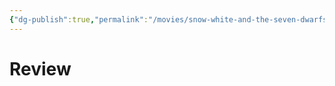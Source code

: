 ```yaml
---
{"dg-publish":true,"permalink":"/movies/snow-white-and-the-seven-dwarfs-1937/","created":"2024-05-28","updated":"2024-06-17"}
---
```



# Review
